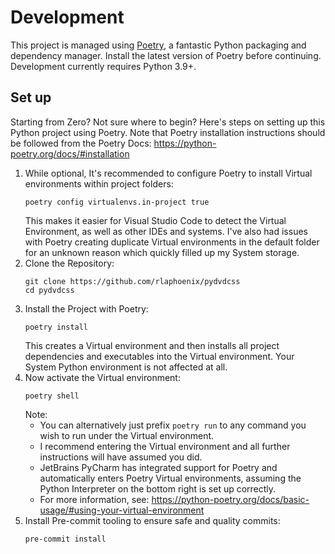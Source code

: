 # Development

This project is managed using [Poetry](https://python-poetry.org), a fantastic Python packaging and dependency manager.
Install the latest version of Poetry before continuing. Development currently requires Python 3.9+.

## Set up

Starting from Zero? Not sure where to begin? Here's steps on setting up this Python project using Poetry. Note that
Poetry installation instructions should be followed from the Poetry Docs: https://python-poetry.org/docs/#installation

1. While optional, It's recommended to configure Poetry to install Virtual environments within project folders:
    ```shell
    poetry config virtualenvs.in-project true
    ```
    This makes it easier for Visual Studio Code to detect the Virtual Environment, as well as other IDEs and systems.
    I've also had issues with Poetry creating duplicate Virtual environments in the default folder for an unknown
    reason which quickly filled up my System storage.
2. Clone the Repository:
    ```shell
    git clone https://github.com/rlaphoenix/pydvdcss
    cd pydvdcss
    ```
3. Install the Project with Poetry:
    ```shell
    poetry install
    ```
    This creates a Virtual environment and then installs all project dependencies and executables into the Virtual
    environment. Your System Python environment is not affected at all.
4. Now activate the Virtual environment:
    ```shell
    poetry shell
    ```
    Note:
    - You can alternatively just prefix `poetry run` to any command you wish to run under the Virtual environment.
    - I recommend entering the Virtual environment and all further instructions will have assumed you did.
    - JetBrains PyCharm has integrated support for Poetry and automatically enters Poetry Virtual environments, assuming
      the Python Interpreter on the bottom right is set up correctly.
    - For more information, see: https://python-poetry.org/docs/basic-usage/#using-your-virtual-environment
5. Install Pre-commit tooling to ensure safe and quality commits:
    ```shell
    pre-commit install
    ```
